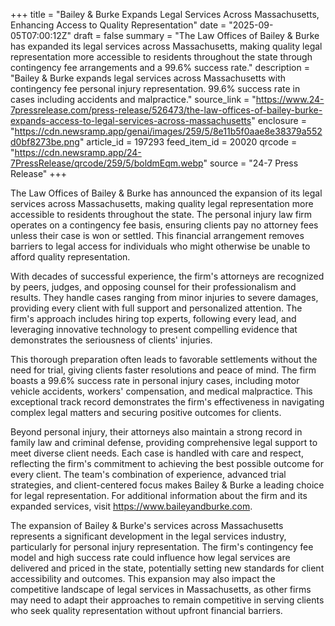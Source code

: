 +++
title = "Bailey & Burke Expands Legal Services Across Massachusetts, Enhancing Access to Quality Representation"
date = "2025-09-05T07:00:12Z"
draft = false
summary = "The Law Offices of Bailey & Burke has expanded its legal services across Massachusetts, making quality legal representation more accessible to residents throughout the state through contingency fee arrangements and a 99.6% success rate."
description = "Bailey & Burke expands legal services across Massachusetts with contingency fee personal injury representation. 99.6% success rate in cases including accidents and malpractice."
source_link = "https://www.24-7pressrelease.com/press-release/526473/the-law-offices-of-bailey-burke-expands-access-to-legal-services-across-massachusetts"
enclosure = "https://cdn.newsramp.app/genai/images/259/5/8e11b5f0aae8e38379a552d0bf8273be.png"
article_id = 197293
feed_item_id = 20020
qrcode = "https://cdn.newsramp.app/24-7PressRelease/qrcode/259/5/boldmEqm.webp"
source = "24-7 Press Release"
+++

<p>The Law Offices of Bailey & Burke has announced the expansion of its legal services across Massachusetts, making quality legal representation more accessible to residents throughout the state. The personal injury law firm operates on a contingency fee basis, ensuring clients pay no attorney fees unless their case is won or settled. This financial arrangement removes barriers to legal access for individuals who might otherwise be unable to afford quality representation.</p><p>With decades of successful experience, the firm's attorneys are recognized by peers, judges, and opposing counsel for their professionalism and results. They handle cases ranging from minor injuries to severe damages, providing every client with full support and personalized attention. The firm's approach includes hiring top experts, following every lead, and leveraging innovative technology to present compelling evidence that demonstrates the seriousness of clients' injuries.</p><p>This thorough preparation often leads to favorable settlements without the need for trial, giving clients faster resolutions and peace of mind. The firm boasts a 99.6% success rate in personal injury cases, including motor vehicle accidents, workers' compensation, and medical malpractice. This exceptional track record demonstrates the firm's effectiveness in navigating complex legal matters and securing positive outcomes for clients.</p><p>Beyond personal injury, their attorneys also maintain a strong record in family law and criminal defense, providing comprehensive legal support to meet diverse client needs. Each case is handled with care and respect, reflecting the firm's commitment to achieving the best possible outcome for every client. The team's combination of experience, advanced trial strategies, and client-centered focus makes Bailey & Burke a leading choice for legal representation. For additional information about the firm and its expanded services, visit <a href="https://www.baileyandburke.com" rel="nofollow" target="_blank">https://www.baileyandburke.com</a>.</p><p>The expansion of Bailey & Burke's services across Massachusetts represents a significant development in the legal services industry, particularly for personal injury representation. The firm's contingency fee model and high success rate could influence how legal services are delivered and priced in the state, potentially setting new standards for client accessibility and outcomes. This expansion may also impact the competitive landscape of legal services in Massachusetts, as other firms may need to adapt their approaches to remain competitive in serving clients who seek quality representation without upfront financial barriers.</p>